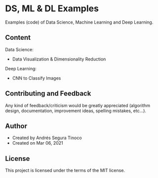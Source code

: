 # DS, ML & DL Examples
Examples (code) of Data Science, Machine Learning and Deep Learning.

## Content
Data Science:
- Data Visualization & Dimensionality Reduction

Deep Learning:
- CNN to Classify Images

## Contributing and Feedback
Any kind of feedback/criticism would be greatly appreciated (algorithm design, documentation, improvement ideas, spelling mistakes, etc...).

## Author
- Created by Andrés Segura Tinoco
- Created on Mar 06, 2021

## License
This project is licensed under the terms of the MIT license.
